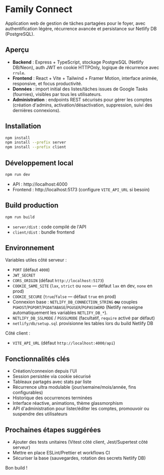 # Family Connect

Application web de gestion de tâches partagées pour le foyer, avec authentification légère, récurrence avancée et persistance sur Netlify DB (PostgreSQL).

## Aperçu

- **Backend** : Express + TypeScript, stockage PostgreSQL (Netlify DB/Neon), auth JWT en cookie HTTPOnly, logique de récurrence avec `rrule`.
- **Frontend** : React + Vite + Tailwind + Framer Motion, interface animée, responsive, et focus productivité.
- **Données** : import initial des listes/tâches issues de Google Tasks (fournies), visibles par tous les utilisateurs.
- **Administration** : endpoints REST sécurisés pour gérer les comptes (création d'admins, activation/désactivation, suppression, suivi des dernières connexions).

## Installation

```bash
npm install
npm install --prefix server
npm install --prefix client
```

## Développement local

```bash
npm run dev
```

- API : http://localhost:4000
- Frontend : http://localhost:5173 (configure `VITE_API_URL` si besoin)

## Build production

```bash
npm run build
```

- `server/dist` : code compilé de l'API
- `client/dist` : bundle frontend

## Environnement

Variables utiles côté serveur :

- `PORT` (défaut `4000`)
- `JWT_SECRET`
- `CORS_ORIGIN` (défaut `http://localhost:5173`)
- `COOKIE_SAME_SITE` (`lax`, `strict` ou `none` — défaut `lax` en dev, `none` en prod)
- `COOKIE_SECURE` (`true`/`false` — défaut `true` en prod)
- Connexion base : `NETLIFY_DB_CONNECTION_STRING` **ou** couples `PGHOST`/`PGPORT`/`PGDATABASE`/`PGUSER`/`PGPASSWORD` (Netlify renseigne automatiquement les variables `NETLIFY_DB_*`).
- `NETLIFY_DB_SSLMODE` / `PGSSLMODE` (facultatif, `require` activé par défaut)
- `netlify/db/setup.sql` provisionne les tables lors du build Netlify DB

Côté client :

- `VITE_API_URL` (défaut `http://localhost:4000/api`)

## Fonctionnalités clés

- Création/connexion depuis l'UI
- Session persistée via cookie sécurisé
- Tableaux partagés avec stats par liste
- Récurrence ultra modulable (jour/semaine/mois/année, fins configurables)
- Historique des occurrences terminées
- Interface réactive, animations, thème glassmorphism
- API d'administration pour lister/éditer les comptes, promouvoir ou suspendre des utilisateurs

## Prochaines étapes suggérées

- Ajouter des tests unitaires (Vitest côté client, Jest/Supertest côté serveur)
- Mettre en place ESLint/Prettier et workflows CI
- Sécuriser la base (sauvegardes, rotation des secrets Netlify DB)

Bon build !
